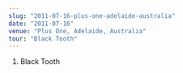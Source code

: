 ```yaml
---
slug: "2011-07-16-plus-one-adelaide-australia"
date: "2011-07-16"
venue: "Plus One, Adelaide, Australia"
tour: "Black Tooth"
---
```



 1. Black Tooth
